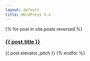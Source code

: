 ```yaml
---
layout: default
title: WordPress 4.4
---
```


{% for post in site.posts reversed %}
<h3><a id="{{ post.slug }}" href="{{ site.baseurl }}{{ post.url }}">{{ post.title }}</a></h3>
{{ post.elevator_pitch }}
{% endfor %}